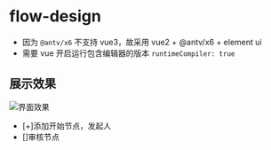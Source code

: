 # flow-design

- 因为 `@antv/x6` 不支持 vue3，故采用 vue2 + @antv/x6 + element ui
- 需要 vue 开启运行包含编辑器的版本 `runtimeCompiler: true`

## 展示效果

![界面效果](https://dongpobaicai.github.io/vuepress-githubpages/flow.png)

- [+]添加开始节点，发起人
- []审核节点
